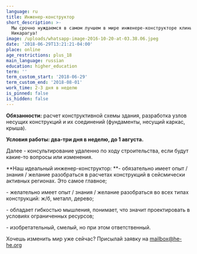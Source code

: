```yaml
---
language: ru
title: Инженер-конструктор
short_description: >-
  Мы срочно нуждаемся в самом лучшем в мире инженере-конструкторе клиники в
  Никарагуа!
image: /uploads/whatsapp-image-2016-10-20-at-03.38.06.jpeg
date: '2018-06-29T13:21:21-04:00'
place: online
age_restrictions: plus_18
main_language: russian
education: higher_education
term: ''
term_custom_start: '2018-06-29'
term_custom_end: '2018-08-01'
work_time: 2-3 дня в неделю
is_pinned: false
is_hidden: false
---
```

**Обязанности:** расчет конструктивной схемы здания, разработка узлов несущих конструкций и их соединений (фундаменты, несущий каркас, крыша). 

**Условия работы: два-три дня в неделю, до 1 августа.** 

Далее - консультирование удаленно по ходу строительства, если будут какие-то вопросы или изменения. 

**Наш идеальный инженер-конструктор:
**- обязательно имеет опыт / знания / желание разобраться в расчетах конструкций в сейсмически активных регионах. Это самое главное;

\- желательно имеет опыт / знания / желание разобраться во всех типах конструкций: ж/б, металл, дерево;

\- обладает гибкостью мышления, понимает, что значит проектировать в условиях ограниченных ресурсов;

\- изобретательный, смелый, но при этом ответственный.



Хочешь изменить мир уже сейчас? Присылай заявку на mailbox@he-he.org
